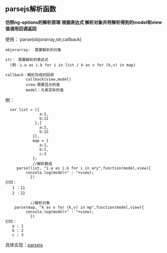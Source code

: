 ## parsejs解析函数 ##
**仿照ng-options的解析原理**
**根据表达式  解析对象并将解析得到的model和view值调用回调返回**


使用：
    parse(objorarray,str,callback)
    
    objorarray:  需要解析的对象
    
    str： 需要解析的表达式
      (例：i.a as i.b for i in list / k as v for (k,v) in map)
    
    callback：解析完成的回调   
             callback(view,model)  
             view:需要显示的值
             model：元素实际的值
例：
   

```
  var list = [{
               a:1,
               b:11
             },{
               a:2,
               b:22
            }],
            map = {
               a:1,
               b:2,
               c:3
            };
            //解析数组
     parse(list, "i.a as i.b for i in ary",function(model,view){
         console.log(model+" : "+view);
           })
打印：
   1 ：11
   2 ：22

           //解析对象
    parse(map, "k as v for (k,v) in mp",function(model,view){
         console.log(model+" : "+view);
           })
打印：
   a : 1
   b : 2
   c : 3
```
      
 具体实现：[parsejs](https://github.com/whispererWJ/jsLab/tree/master/prase)